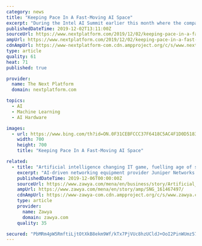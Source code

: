 ```yaml
---
category: news
title: "Keeping Pace In A Fast-Moving AI Space"
excerpt: "During the Intel AI Summit earlier this month where the company demonstrated its initial processors for artificial intelligence training and inference workloads ... But as noted in the story, Rao explained that the complexity of neural network models – when talking about the number of parameters – is growing ten-fold every year, a rate ..."
publishedDateTime: 2019-12-02T13:11:00Z
sourceUrl: https://www.nextplatform.com/2019/12/02/keeping-pace-in-a-fast-moving-ai-space/
ampUrl: https://www.nextplatform.com/2019/12/02/keeping-pace-in-a-fast-moving-ai-space/amp/
cdnAmpUrl: https://www-nextplatform-com.cdn.ampproject.org/c/s/www.nextplatform.com/2019/12/02/keeping-pace-in-a-fast-moving-ai-space/amp/
type: article
quality: 61
heat: 71
published: true

provider:
  name: The Next Platform
  domain: nextplatform.com

topics:
  - AI
  - Machine Learning
  - AI Hardware

images:
  - url: https://www.bing.com/th?id=ON.0F31CEBFCCC37F6418C5AC4F1D0D5183
    width: 700
    height: 700
    title: "Keeping Pace In A Fast-Moving AI Space"

related:
  - title: "Artificial intelligence changing IT game, fuelling age of self-driving networks"
    excerpt: "AI-driven networking equipment provider Juniper Networks said it is ready to address the challenge and the inherent complexity that comes with networking in the multicloud era at a time when artificial ... fuelling the age of self-driving networks."
    publishedDateTime: 2019-12-06T00:00:00Z
    sourceUrl: https://www.zawya.com/mena/en/business/story/Artificial_intelligence_changing_IT_game_fuelling_age_of_selfdriving_networks-SNG_161467497/
    ampUrl: https://www.zawya.com/mena/en/story/amp/SNG_161467497/
    cdnAmpUrl: https://www-zawya-com.cdn.ampproject.org/c/s/www.zawya.com/mena/en/story/amp/SNG_161467497/
    type: article
    provider:
      name: Zawya
      domain: zawya.com
    quality: 35

secured: "PbMRm4pW5RmftiLjtOtXkB8ekm9Wf/kTx7PjVUc8hzUCldJ+OoI2PinWUmz57y4VTKoPSXNAxc1crsl7x3hPkB1M3kJMx2eOFYbKHYPPU3xptWY3Dppc2xAotbC2iWUReFF1TnoXu5A7gPYMgoWsbZEG4LFmMOCT9HMqr5mz0f9olKleK/L3G7BpazNqtP7oSM3xdWkU5o4e4t6Ce7A49+fNonCBaMc1gAZi48ZG0R21+5bid5RF2LacGnkZqijEbCLppOHQFHNgvhtUCarwTw==;9qj1L3f1N4pdxapmJPkeAg=="
---
```


